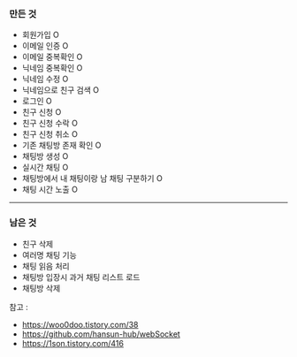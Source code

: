 ### 만든 것
- 회원가입 O
- 이메일 인증 O
- 이메일 중복확인 O
- 닉네임 중복확인 O
- 닉네임 수정 O
- 닉네임으로 친구 검색 O
- 로그인 O
- 친구 신청 O
- 친구 신청 수락 O
- 친구 신청 취소 O
- 기존 채팅방 존재 확인 O
- 채팅방 생성 O
- 실시간 채팅 O
- 채팅방에서 내 채팅이랑 남 채팅 구분하기 O
- 채팅 시간 노출 O
---
### 남은 것
- 친구 삭제
- 여러명 채팅 기능
- 채팅 읽음 처리
- 채팅방 입장시 과거 채팅 리스트 로드
- 채팅방 삭제 

참고 : 
- https://woo0doo.tistory.com/38
- https://github.com/hansun-hub/webSocket
- https://1son.tistory.com/416
